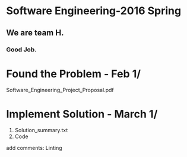 # Software Engineering-2016 Spring
## We are team H.
### Good Job.
Found the Problem - Feb 1/
======================================================= 
Software_Engineering_Project_Proposal.pdf

Implement Solution - March 1/
======================================================= 
1. Solution_summary.txt
2. Code

add comments: Linting 